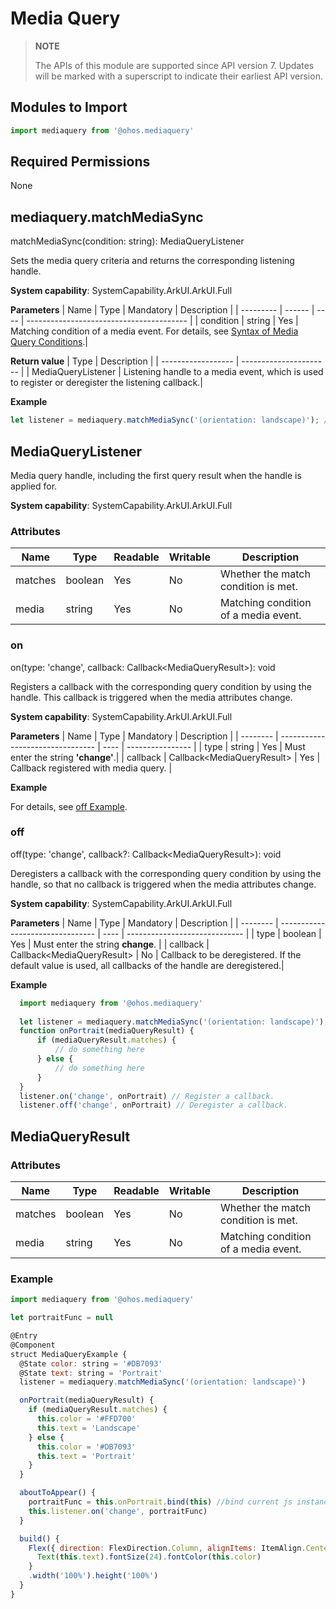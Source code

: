 # Media Query

> **NOTE**
>
> The APIs of this module are supported since API version 7. Updates will be marked with a superscript to indicate their earliest API version.


## Modules to Import

```js
import mediaquery from '@ohos.mediaquery'
```


## Required Permissions

None


## mediaquery.matchMediaSync

matchMediaSync(condition: string): MediaQueryListener

Sets the media query criteria and returns the corresponding listening handle.

**System capability**: SystemCapability.ArkUI.ArkUI.Full

**Parameters**
| Name      | Type    | Mandatory  | Description                                      |
| --------- | ------ | ---- | ---------------------------------------- |
| condition | string | Yes   | Matching condition of a media event. For details, see [Syntax of Media Query Conditions](../../ui/ui-ts-layout-mediaquery.md#syntax-of-media-query-conditions).|

**Return value**
| Type                | Description                    |
| ------------------ | ---------------------- |
| MediaQueryListener | Listening handle to a media event, which is used to register or deregister the listening callback.|

**Example**
  ```js
let listener = mediaquery.matchMediaSync('(orientation: landscape)'); // Listen for landscape events.
  ```


## MediaQueryListener

Media query handle, including the first query result when the handle is applied for.

**System capability**: SystemCapability.ArkUI.ArkUI.Full

### Attributes

| Name     | Type   | Readable  | Writable  | Description        |
| ------- | ------- | ---- | ---- | ---------- |
| matches | boolean | Yes   | No   | Whether the match condition is met. |
| media   | string  | Yes   | No   | Matching condition of a media event.|


### on

on(type: 'change', callback: Callback&lt;MediaQueryResult&gt;): void

Registers a callback with the corresponding query condition by using the handle. This callback is triggered when the media attributes change.

**System capability**: SystemCapability.ArkUI.ArkUI.Full

**Parameters**
| Name     | Type                              | Mandatory  | Description              |
| -------- | -------------------------------- | ---- | ---------------- |
| type     | string                           | Yes   | Must enter the string **'change'**.|
| callback | Callback&lt;MediaQueryResult&gt; | Yes   | Callback registered with media query.      |

**Example**

For details, see [off Example](#off).


### off

off(type: 'change', callback?: Callback&lt;MediaQueryResult&gt;): void

Deregisters a callback with the corresponding query condition by using the handle, so that no callback is triggered when the media attributes change.

**System capability**: SystemCapability.ArkUI.ArkUI.Full

**Parameters**
| Name     | Type                              | Mandatory  | Description                           |
| -------- | -------------------------------- | ---- | ----------------------------- |
| type     | boolean                          | Yes   | Must enter the string **change**.             |
| callback | Callback&lt;MediaQueryResult&gt; | No   | Callback to be deregistered. If the default value is used, all callbacks of the handle are deregistered.|

**Example**
  ```js
    import mediaquery from '@ohos.mediaquery'
    
    let listener = mediaquery.matchMediaSync('(orientation: landscape)'); // Listen for landscape events.
    function onPortrait(mediaQueryResult) {
        if (mediaQueryResult.matches) {
            // do something here
        } else {
            // do something here
        }
    }
    listener.on('change', onPortrait) // Register a callback.
    listener.off('change', onPortrait) // Deregister a callback.
  ```


## MediaQueryResult


### Attributes

| Name     | Type   | Readable  | Writable  | Description        |
| ------- | ------- | ---- | ---- | ---------- |
| matches | boolean | Yes   | No   | Whether the match condition is met. |
| media   | string  | Yes   | No   | Matching condition of a media event.|


### Example

```js
import mediaquery from '@ohos.mediaquery'

let portraitFunc = null

@Entry
@Component
struct MediaQueryExample {
  @State color: string = '#DB7093'
  @State text: string = 'Portrait'
  listener = mediaquery.matchMediaSync('(orientation: landscape)')

  onPortrait(mediaQueryResult) {
    if (mediaQueryResult.matches) {
      this.color = '#FFD700'
      this.text = 'Landscape'
    } else {
      this.color = '#DB7093'
      this.text = 'Portrait'
    }
  }

  aboutToAppear() {
    portraitFunc = this.onPortrait.bind(this) //bind current js instance
    this.listener.on('change', portraitFunc)
  }

  build() {
    Flex({ direction: FlexDirection.Column, alignItems: ItemAlign.Center, justifyContent: FlexAlign.Center }) {
      Text(this.text).fontSize(24).fontColor(this.color)
    }
    .width('100%').height('100%')
  }
}
```
